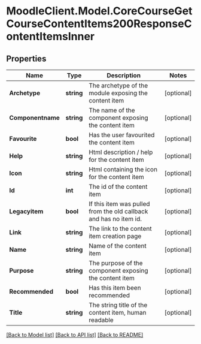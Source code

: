 # MoodleClient.Model.CoreCourseGetCourseContentItems200ResponseContentItemsInner

## Properties

Name | Type | Description | Notes
------------ | ------------- | ------------- | -------------
**Archetype** | **string** | The archetype of the module exposing the content item | [optional] 
**Componentname** | **string** | The name of the component exposing the content item | [optional] 
**Favourite** | **bool** | Has the user favourited the content item | [optional] 
**Help** | **string** | Html description / help for the content item | [optional] 
**Icon** | **string** | Html containing the icon for the content item | [optional] 
**Id** | **int** | The id of the content item | [optional] 
**Legacyitem** | **bool** | If this item was pulled from the old callback and has no item id. | [optional] 
**Link** | **string** | The link to the content item creation page | [optional] 
**Name** | **string** | Name of the content item | [optional] 
**Purpose** | **string** | The purpose of the component exposing the content item | [optional] 
**Recommended** | **bool** | Has this item been recommended | [optional] 
**Title** | **string** | The string title of the content item, human readable | [optional] 

[[Back to Model list]](../README.md#documentation-for-models) [[Back to API list]](../README.md#documentation-for-api-endpoints) [[Back to README]](../README.md)

